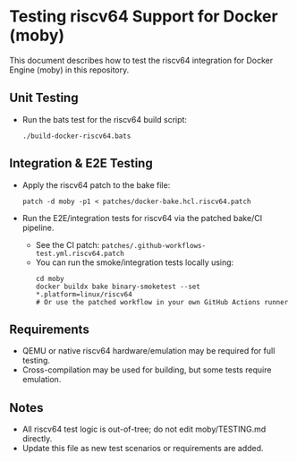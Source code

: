 # Testing riscv64 Support for Docker (moby)

This document describes how to test the riscv64 integration for Docker Engine (moby) in this repository.

## Unit Testing

- Run the bats test for the riscv64 build script:
  ```
  ./build-docker-riscv64.bats
  ```

## Integration & E2E Testing

- Apply the riscv64 patch to the bake file:
  ```
  patch -d moby -p1 < patches/docker-bake.hcl.riscv64.patch
  ```

- Run the E2E/integration tests for riscv64 via the patched bake/CI pipeline.
  - See the CI patch: `patches/.github-workflows-test.yml.riscv64.patch`
  - You can run the smoke/integration tests locally using:
    ```
    cd moby
    docker buildx bake binary-smoketest --set *.platform=linux/riscv64
    # Or use the patched workflow in your own GitHub Actions runner
    ```

## Requirements

- QEMU or native riscv64 hardware/emulation may be required for full testing.
- Cross-compilation may be used for building, but some tests require emulation.

## Notes

- All riscv64 test logic is out-of-tree; do not edit moby/TESTING.md directly.
- Update this file as new test scenarios or requirements are added.
